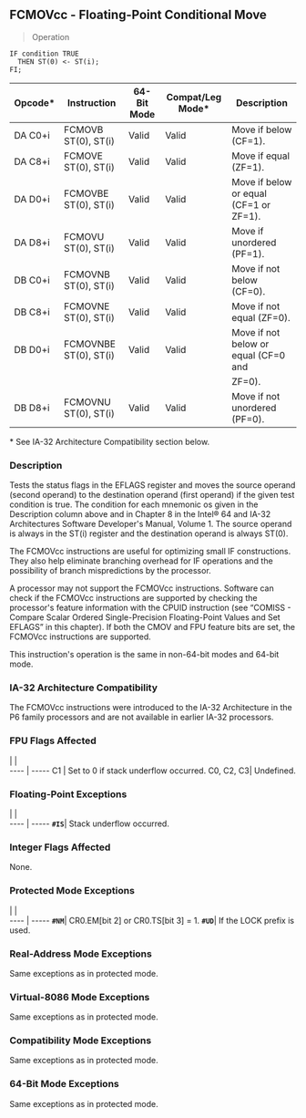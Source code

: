 ## FCMOVcc - Floating-Point Conditional Move

> Operation

``` slim
IF condition TRUE
  THEN ST(0) <- ST(i);
FI;

```

 Opcode*| Instruction          | 64-Bit Mode| Compat/Leg Mode*| Description                           
 ---  | --- | --- | --- | ---
 DA C0+i| FCMOVB ST(0), ST(i)  | Valid      | Valid           | Move if below (CF=1).                 
 DA C8+i| FCMOVE ST(0), ST(i)  | Valid      | Valid           | Move if equal (ZF=1).                 
 DA D0+i| FCMOVBE ST(0), ST(i) | Valid      | Valid           | Move if below or equal (CF=1 or ZF=1).
 DA D8+i| FCMOVU ST(0), ST(i)  | Valid      | Valid           | Move if unordered (PF=1).             
 DB C0+i| FCMOVNB ST(0), ST(i) | Valid      | Valid           | Move if not below (CF=0).             
 DB C8+i| FCMOVNE ST(0), ST(i) | Valid      | Valid           | Move if not equal (ZF=0).             
 DB D0+i| FCMOVNBE ST(0), ST(i)| Valid      | Valid           | Move if not below or equal (CF=0 and  
        |                      |            |                 | ZF=0).                                
 DB D8+i| FCMOVNU ST(0), ST(i) | Valid      | Valid           | Move if not unordered (PF=0).         
<aside class="notification">
* See IA-32 Architecture Compatibility section below.
</aside>


### Description
Tests the status flags in the EFLAGS register and moves the source operand (second
operand) to the destination operand (first operand) if the given test condition
is true. The condition for each mnemonic os given in the Description column
above and in Chapter 8 in the Intel® 64 and IA-32 Architectures Software Developer's
Manual, Volume 1. The source operand is always in the ST(i) register and the
destination operand is always ST(0).

The FCMOVcc instructions are useful for optimizing small IF constructions. They
also help eliminate branching overhead for IF operations and the possibility
of branch mispredictions by the processor.

A processor may not support the FCMOVcc instructions. Software can check if
the FCMOVcc instructions are supported by checking the processor's feature information
with the CPUID instruction (see “COMISS - Compare Scalar Ordered Single-Precision
Floating-Point Values and Set EFLAGS” in this chapter). If both the CMOV and
FPU feature bits are set, the FCMOVcc instructions are supported.

This instruction's operation is the same in non-64-bit modes and 64-bit mode.


### IA-32 Architecture Compatibility
The FCMOVcc instructions were introduced to the IA-32 Architecture in the P6
family processors and are not available in earlier IA-32 processors.



### FPU Flags Affected
   | |  
---- | -----
 C1        | Set to 0 if stack underflow occurred.
 C0, C2, C3| Undefined.                           

### Floating-Point Exceptions
   | |  
---- | -----
 **``#IS``**| Stack underflow occurred.

### Integer Flags Affected
None.


### Protected Mode Exceptions
   | |  
---- | -----
 **``#NM``**| CR0.EM[bit 2] or CR0.TS[bit 3] = 1.
 **``#UD``**| If the LOCK prefix is used.        

### Real-Address Mode Exceptions
Same exceptions as in protected mode.


### Virtual-8086 Mode Exceptions
Same exceptions as in protected mode.


### Compatibility Mode Exceptions
Same exceptions as in protected mode.


### 64-Bit Mode Exceptions
Same exceptions as in protected mode.
